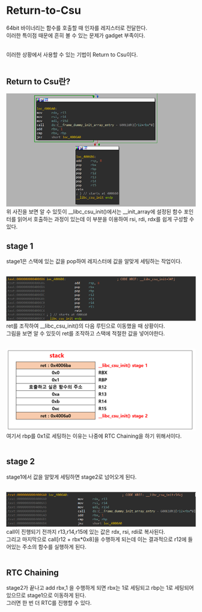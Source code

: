  # Return-to-Csu  
   
64bit 바이너리는 함수를 호출할 때 인자를 레지스터로 전달한다.   
이러한 특이점 때문에 흔히 볼 수 있는 문제가 gadget 부족이다.   
<br/>

이러한 상황에서 사용할 수 있는 기법이 Return to Csu이다.   
<br/>

## Return to Csu란?
![](1.png)   
위 사진을 보면 알 수 있듯이 __libc_csu_init()에서는 __init_array에 설정된 함수 포인터를 읽어서 호출하는 과정이 있는데 이 부분을 이용하여 rsi, rdi, rdx를 쉽게 구성할 수 있다.
<br/>

## stage 1
stage1은 스택에 있는 값을 pop하여 레지스터에 값을 알맞게 세팅하는 작업이다.   
<br/>

![](2.png)   
ret를 조작하여 __libc_csu_init()의 다음 루틴으로 이동했을 때 상황이다.   
그림을 보면 알 수 있듯이 ret를 조작하고 스택에 적절한 값을 넣어야한다.   
<br/>

![](3.png)   
여기서 rbp를 0x1로 세팅하는 이유는 나중에 RTC Chaining을 하기 위해서이다.   
<br/>

## stage 2 
stage1에서 값을 알맞게 세팅하면 stage2로 넘어오게 된다.   
<br/>

![](4.png)   
call이 진행되기 전까지 r13,r14,r15에 있는 값은 rdx, rsi, rdi로 복사된다.   
그리고 마지막으로 call[r12 + rbx*0x8]을 수행하게 되는데 이는 결과적으로 r12에 들어있는 주소의 함수를 실행하게 된다.   
<br/>

## RTC Chaining
stage2가 끝나고 add rbx,1 을 수행하게 되면 rbx는 1로 세팅되고 rbp는 1로 세팅되어 있으므로 stage1으로 이동하게 된다.   
그러면 한 번 더 RTC를 진행할 수 있다. 





